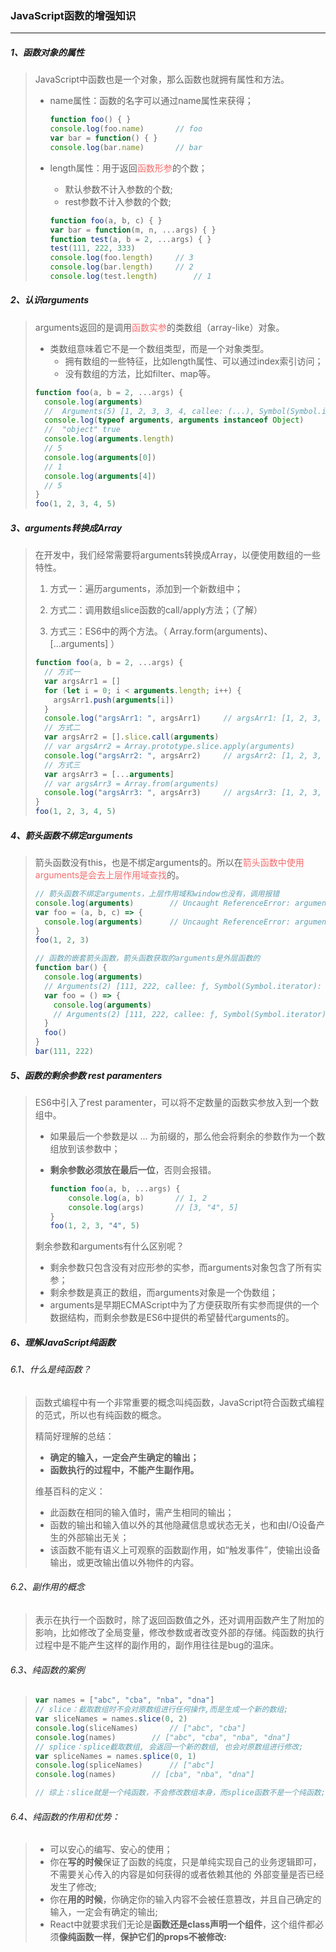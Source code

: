 ### JavaScript函数的增强知识

------

##### 1、函数对象的属性

> JavaScript中函数也是一个对象，那么函数也就拥有属性和方法。
>
> - name属性：函数的名字可以通过name属性来获得；
>
> 	```javascript
> 	function foo() { }
> 	console.log(foo.name)		// foo
> 	var bar = function() { }
> 	console.log(bar.name)		// bar
> 	```
>
> - length属性：用于返回<font color="#F56C6C">函数形参</font>的个数；
>
>   - 默认参数不计入参数的个数;
>   - rest参数不计入参数的个数;
>
>   ```javascript
>   function foo(a, b, c) { }
>   var bar = function(m, n, ...args) { }
>   function test(a, b = 2, ...args) { }
>   test(111, 222, 333)
>   console.log(foo.length)		// 3
>   console.log(bar.length)		// 2
>   console.log(test.length)		// 1
>   ```
>

##### 2、认识arguments

> arguments返回的是调用<font color="#F56C6C">函数实参</font>的类数组（array-like）对象。
>
> - 类数组意味着它不是一个数组类型，而是一个对象类型。
>   - 拥有数组的一些特征，比如length属性、可以通过index索引访问；
>   - 没有数组的方法，比如filter、map等。
>
> ```javascript
> function foo(a, b = 2, ...args) {
> 	console.log(arguments)
>   //	Arguments(5) [1, 2, 3, 3, 4, callee: (...), Symbol(Symbol.iterator): ƒ]
> 	console.log(typeof arguments, arguments instanceof Object)
>   //	"object" true
> 	console.log(arguments.length)
>   // 5
>   console.log(arguments[0])
>   // 1
>   console.log(arguments[4])
>   // 5
> }
> foo(1, 2, 3, 4, 5)
> ```

##### 3、arguments转换成Array

> 在开发中，我们经常需要将arguments转换成Array，以便使用数组的一些特性。
>
> 1. 方式一：遍历arguments，添加到一个新数组中；
>
> 2. 方式二：调用数组slice函数的call/apply方法；（了解）
>
> 3. 方式三：ES6中的两个方法。（ Array.form(arguments)、[...arguments] ）
>
> ```javascript
> function foo(a, b = 2, ...args) {
>   // 方式一
>   var argsArr1 = []
>   for (let i = 0; i < arguments.length; i++) {
>     argsArr1.push(arguments[i])
>   }
>   console.log("argsArr1: ", argsArr1)		// argsArr1: [1, 2, 3, 4, 5]
>   // 方式二
>   var argsArr2 = [].slice.call(arguments)
>   // var argsArr2 = Array.prototype.slice.apply(arguments)
>   console.log("argsArr2: ", argsArr2)		// argsArr2: [1, 2, 3, 4, 5]
>   // 方式三
>   var argsArr3 = [...arguments]
>   // var argsArr3 = Array.from(arguments)
>   console.log("argsArr3: ", argsArr3)		// argsArr3: [1, 2, 3, 4, 5]
> }
> foo(1, 2, 3, 4, 5)
> ```
>

##### 4、箭头函数不绑定arguments

> 箭头函数没有this，也是不绑定arguments的。所以在<font color="#F56C6C">箭头函数中使用arguments是会去上层作用域查找</font>的。
>
> ```javascript
> // 箭头函数不绑定arguments，上层作用域和window也没有，调用报错
> console.log(arguments)		// Uncaught ReferenceError: arguments is not defined
> var foo = (a, b, c) => {
>   console.log(arguments)		// Uncaught ReferenceError: arguments is not defined
> }
> foo(1, 2, 3)
> 
> // 函数的嵌套箭头函数，箭头函数获取的arguments是外层函数的
> function bar() {
>   console.log(arguments)		
>   // Arguments(2) [111, 222, callee: ƒ, Symbol(Symbol.iterator): ƒ]
>   var foo = () => {
>     console.log(arguments)
>     // Arguments(2) [111, 222, callee: ƒ, Symbol(Symbol.iterator): ƒ]
>   }
>   foo()
> }
> bar(111, 222)
> ```

##### 5、函数的剩余参数 rest paramenters

> ES6中引入了rest paramenter，可以将不定数量的函数实参放入到一个数组中。
>
> - 如果最后一个参数是以 ... 为前缀的，那么他会将剩余的参数作为一个数组放到该参数中；
>
> - **剩余参数必须放在最后一位**，否则会报错。
>
>   ```javascript
>   function foo(a, b, ...args) {
>   	console.log(a, b)		// 1, 2
>   	console.log(args)		// [3, "4", 5]
>   }
>   foo(1, 2, 3, "4", 5)
>   ```
>
> 剩余参数和arguments有什么区别呢？
>
> - 剩余参数只包含没有对应形参的实参，而arguments对象包含了所有实参；
> - 剩余参数是真正的数组，而arguments对象是一个伪数组；
> - arguments是早期ECMAScript中为了方便获取所有实参而提供的一个数据结构，而剩余参数是ES6中提供的希望替代arguments的。

##### 6、理解JavaScript纯函数

###### 6.1、什么是纯函数？

> 函数式编程中有一个非常重要的概念叫纯函数，JavaScript符合函数式编程的范式，所以也有纯函数的概念。
>
> 精简好理解的总结：
>
> - **确定的输入，一定会产生确定的输出；**
> - **函数执行的过程中，不能产生副作用。**
>
> 维基百科的定义：
>
> - 此函数在相同的输入值时，需产生相同的输出；
> - 函数的输出和输入值以外的其他隐藏信息或状态无关，也和由I/O设备产生的外部输出无关；
> - 该函数不能有语义上可观察的函数副作用，如“触发事件”，使输出设备输出，或更改输出值以外物件的内容。

###### 6.2、副作用的概念

> 表示在执行一个函数时，除了返回函数值之外，还对调用函数产生了附加的影响，比如修改了全局变量，修改参数或者改变外部的存储。纯函数的执行过程中是不能产生这样的副作用的，副作用往往是bug的温床。

###### 6.3、纯函数的案例

> ```javascript
> var names = ["abc", "cba", "nba", "dna"]
> // slice：截取数组时不会对原数组进行任何操作,而是生成一个新的数组;
> var sliceNames = names.slice(0, 2)
> console.log(sliceNames)		// ["abc", "cba"]
> console.log(names)		// ["abc", "cba", "nba", "dna"]
> // splice：splice截取数组, 会返回一个新的数组, 也会对原数组进行修改;
> var spliceNames = names.splice(0, 1)
> console.log(spliceNames)		// ["abc"]
> console.log(names)		// [cba", "nba", "dna"]
> 
> // 综上：slice就是一个纯函数，不会修改数组本身，而splice函数不是一个纯函数;
> ```

###### 6.4、纯函数的作用和优势：

> - 可以安心的编写、安心的使用；
> - 你在**写的时候**保证了函数的纯度，只是单纯实现自己的业务逻辑即可，不需要关心传入的内容是如何获得的或者依赖其他的 外部变量是否已经发生了修改;
> -  你在**用的时候**，你确定你的输入内容不会被任意篡改，并且自己确定的输入，一定会有确定的输出;
> -  React中就要求我们无论是**函数还是class声明一个组件**，这个组件都必须**像纯函数一样**，**保护它们的props不被修改:**
